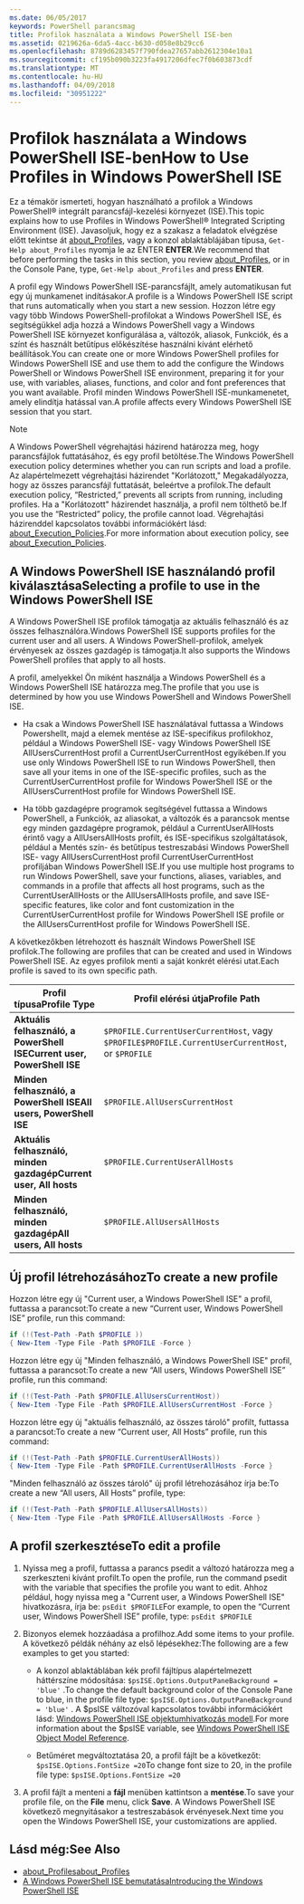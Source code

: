 ```yaml
---
ms.date: 06/05/2017
keywords: PowerShell parancsmag
title: Profilok használata a Windows PowerShell ISE-ben
ms.assetid: 0219626a-6da5-4acc-b630-d058e8b29cc6
ms.openlocfilehash: 8789d6283457f790fdea27657abb2612304e10a1
ms.sourcegitcommit: cf195b090b3223fa4917206dfec7f0b603873cdf
ms.translationtype: MT
ms.contentlocale: hu-HU
ms.lasthandoff: 04/09/2018
ms.locfileid: "30951222"
---
```

# <a name="how-to-use-profiles-in-windows-powershell-ise"></a><span data-ttu-id="a533d-103">Profilok használata a Windows PowerShell ISE-ben</span><span class="sxs-lookup"><span data-stu-id="a533d-103">How to Use Profiles in Windows PowerShell ISE</span></span>

<span data-ttu-id="a533d-104">Ez a témakör ismerteti, hogyan használható a profilok a Windows PowerShell® integrált parancsfájl-kezelési környezet (ISE).</span><span class="sxs-lookup"><span data-stu-id="a533d-104">This topic explains how to use Profiles in Windows PowerShell® Integrated Scripting Environment (ISE).</span></span> <span data-ttu-id="a533d-105">Javasoljuk, hogy ez a szakasz a feladatok elvégzése előtt tekintse át [about_Profiles](/powershell/module/microsoft.powershell.core/about/about_profiles), vagy a konzol ablaktáblájában típusa, `Get-Help about_Profiles` nyomja le az ENTER **ENTER**.</span><span class="sxs-lookup"><span data-stu-id="a533d-105">We recommend that before performing the tasks in this section, you review [about_Profiles](/powershell/module/microsoft.powershell.core/about/about_profiles), or in the Console Pane, type, `Get-Help about_Profiles` and press **ENTER**.</span></span>

<span data-ttu-id="a533d-106">A profil egy Windows PowerShell ISE-parancsfájlt, amely automatikusan fut egy új munkamenet indításakor.</span><span class="sxs-lookup"><span data-stu-id="a533d-106">A profile is a Windows PowerShell ISE script that runs automatically when you start a new session.</span></span>  <span data-ttu-id="a533d-107">Hozzon létre egy vagy több Windows PowerShell-profilokat a Windows PowerShell ISE, és segítségükkel adja hozzá a Windows PowerShell vagy a Windows PowerShell ISE környezet konfigurálása a, változók, aliasok, Funkciók, és a színt és használt betűtípus előkészítése használni kívánt elérhető beállítások.</span><span class="sxs-lookup"><span data-stu-id="a533d-107">You can create one or more Windows PowerShell profiles for Windows PowerShell ISE and use them to add the configure the Windows PowerShell or Windows PowerShell ISE environment, preparing it for your use, with variables, aliases, functions, and color and font preferences that you want available.</span></span> <span data-ttu-id="a533d-108">Profil minden Windows PowerShell ISE-munkamenetet, amely elindítja hatással van.</span><span class="sxs-lookup"><span data-stu-id="a533d-108">A profile affects every Windows PowerShell ISE session that you start.</span></span>

> [!NOTE]
> <span data-ttu-id="a533d-109">A Windows PowerShell végrehajtási házirend határozza meg, hogy parancsfájlok futtatásához, és egy profil betöltése.</span><span class="sxs-lookup"><span data-stu-id="a533d-109">The Windows PowerShell execution policy determines whether you can run scripts and load a profile.</span></span> <span data-ttu-id="a533d-110">Az alapértelmezett végrehajtási házirendet "Korlátozott," Megakadályozza, hogy az összes parancsfájl futtatását, beleértve a profilok.</span><span class="sxs-lookup"><span data-stu-id="a533d-110">The default execution policy, “Restricted,” prevents all scripts from running, including profiles.</span></span> <span data-ttu-id="a533d-111">Ha a "Korlátozott" házirendet használja, a profil nem tölthető be.</span><span class="sxs-lookup"><span data-stu-id="a533d-111">If you use the “Restricted” policy, the profile cannot load.</span></span> <span data-ttu-id="a533d-112">Végrehajtási házirenddel kapcsolatos további információkért lásd: [about_Execution_Policies](/powershell/module/microsoft.powershell.core/about/about_execution_policies).</span><span class="sxs-lookup"><span data-stu-id="a533d-112">For more information about execution policy, see [about_Execution_Policies](/powershell/module/microsoft.powershell.core/about/about_execution_policies).</span></span>

## <a name="selecting-a-profile-to-use-in-the-windows-powershell-ise"></a><span data-ttu-id="a533d-113">A Windows PowerShell ISE használandó profil kiválasztása</span><span class="sxs-lookup"><span data-stu-id="a533d-113">Selecting a profile to use in the Windows PowerShell ISE</span></span>

<span data-ttu-id="a533d-114">A Windows PowerShell ISE profilok támogatja az aktuális felhasználó és az összes felhasználóra.</span><span class="sxs-lookup"><span data-stu-id="a533d-114">Windows PowerShell ISE supports profiles for the current user and all users.</span></span> <span data-ttu-id="a533d-115">A Windows PowerShell-profilok, amelyek érvényesek az összes gazdagép is támogatja.</span><span class="sxs-lookup"><span data-stu-id="a533d-115">It also supports the Windows PowerShell profiles that apply to all hosts.</span></span>

<span data-ttu-id="a533d-116">A profil, amelyekkel Ön miként használja a Windows PowerShell és a Windows PowerShell ISE határozza meg.</span><span class="sxs-lookup"><span data-stu-id="a533d-116">The profile that you use is determined by how you use Windows PowerShell and Windows PowerShell ISE.</span></span>

- <span data-ttu-id="a533d-117">Ha csak a Windows PowerShell ISE használatával futtassa a Windows Powershellt, majd a elemek mentése az ISE-specifikus profilokhoz, például a Windows PowerShell ISE- vagy Windows PowerShell ISE AllUsersCurrentHost profil a CurrentUserCurrentHost egyikében.</span><span class="sxs-lookup"><span data-stu-id="a533d-117">If you use only Windows PowerShell ISE to run Windows PowerShell, then save all your items in one of the ISE-specific profiles, such as the CurrentUserCurrentHost profile for Windows PowerShell ISE or the AllUsersCurrentHost profile for Windows PowerShell ISE.</span></span>

- <span data-ttu-id="a533d-118">Ha több gazdagépre programok segítségével futtassa a Windows PowerShell, a Funkciók, az aliasokat, a változók és a parancsok mentse egy minden gazdagépre programok, például a CurrentUserAllHosts érintő vagy a AllUsersAllHosts profilt, és ISE-specifikus szolgáltatások, például a Mentés szín- és betűtípus testreszabási Windows PowerShell ISE- vagy AllUsersCurrentHost profil CurrentUserCurrentHost profiljában Windows PowerShell ISE.</span><span class="sxs-lookup"><span data-stu-id="a533d-118">If you use multiple host programs to run Windows PowerShell, save your functions, aliases, variables, and commands in a profile that affects all host programs, such as the CurrentUserAllHosts or the AllUsersAllHosts profile, and save ISE-specific features, like color and font customization in the CurrentUserCurrentHost profile for Windows PowerShell ISE profile or the AllUsersCurrentHost profile for Windows PowerShell ISE.</span></span>

<span data-ttu-id="a533d-119">A következőkben létrehozott és használt Windows PowerShell ISE profilok.</span><span class="sxs-lookup"><span data-stu-id="a533d-119">The following are profiles that can be created and used in Windows PowerShell ISE.</span></span> <span data-ttu-id="a533d-120">Az egyes profilok menti a saját konkrét elérési utat.</span><span class="sxs-lookup"><span data-stu-id="a533d-120">Each profile is saved to its own specific path.</span></span>

| <span data-ttu-id="a533d-121">Profil típusa</span><span class="sxs-lookup"><span data-stu-id="a533d-121">Profile Type</span></span> | <span data-ttu-id="a533d-122">Profil elérési útja</span><span class="sxs-lookup"><span data-stu-id="a533d-122">Profile Path</span></span> |
| --- | --- |
| <span data-ttu-id="a533d-123">**Aktuális felhasználó, a PowerShell ISE**</span><span class="sxs-lookup"><span data-stu-id="a533d-123">**Current user, PowerShell ISE**</span></span>| <span data-ttu-id="a533d-124">`$PROFILE.CurrentUserCurrentHost`, vagy `$PROFILE`</span><span class="sxs-lookup"><span data-stu-id="a533d-124">`$PROFILE.CurrentUserCurrentHost`, or `$PROFILE`</span></span> |
| <span data-ttu-id="a533d-125">**Minden felhasználó, a PowerShell ISE**</span><span class="sxs-lookup"><span data-stu-id="a533d-125">**All users, PowerShell ISE**</span></span>| `$PROFILE.AllUsersCurrentHost` |
| <span data-ttu-id="a533d-126">**Aktuális felhasználó, minden gazdagép**</span><span class="sxs-lookup"><span data-stu-id="a533d-126">**Current user, All hosts**</span></span>| `$PROFILE.CurrentUserAllHosts` |
| <span data-ttu-id="a533d-127">**Minden felhasználó, minden gazdagép**</span><span class="sxs-lookup"><span data-stu-id="a533d-127">**All users, All hosts**</span></span> | `$PROFILE.AllUsersAllHosts` |

## <a name="to-create-a-new-profile"></a><span data-ttu-id="a533d-128">Új profil létrehozásához</span><span class="sxs-lookup"><span data-stu-id="a533d-128">To create a new profile</span></span>

<span data-ttu-id="a533d-129">Hozzon létre egy új "Current user, a Windows PowerShell ISE" a profil, futtassa a parancsot:</span><span class="sxs-lookup"><span data-stu-id="a533d-129">To create a new “Current user, Windows PowerShell ISE” profile, run this command:</span></span>

```powershell
if (!(Test-Path -Path $PROFILE ))
{ New-Item -Type File -Path $PROFILE -Force }
```

<span data-ttu-id="a533d-130">Hozzon létre egy új "Minden felhasználó, a Windows PowerShell ISE" profil, futtassa a parancsot:</span><span class="sxs-lookup"><span data-stu-id="a533d-130">To create a new “All users, Windows PowerShell ISE” profile, run this command:</span></span>

```powershell
if (!(Test-Path -Path $PROFILE.AllUsersCurrentHost))
{ New-Item -Type File -Path $PROFILE.AllUsersCurrentHost -Force }
```

<span data-ttu-id="a533d-131">Hozzon létre egy új "aktuális felhasználó, az összes tároló" profilt, futtassa a parancsot:</span><span class="sxs-lookup"><span data-stu-id="a533d-131">To create a new “Current user, All Hosts” profile, run this command:</span></span>

```powershell
if (!(Test-Path -Path $PROFILE.CurrentUserAllHosts))
{ New-Item -Type File -Path $PROFILE.CurrentUserAllHosts -Force }
```

<span data-ttu-id="a533d-132">"Minden felhasználó az összes tároló" új profil létrehozásához írja be:</span><span class="sxs-lookup"><span data-stu-id="a533d-132">To create a new “All users, All Hosts” profile, type:</span></span>

```powershell
if (!(Test-Path -Path $PROFILE.AllUsersAllHosts))
{ New-Item -Type File -Path $PROFILE.AllUsersAllHosts -Force }
```

## <a name="to-edit-a-profile"></a><span data-ttu-id="a533d-133">A profil szerkesztése</span><span class="sxs-lookup"><span data-stu-id="a533d-133">To edit a profile</span></span>

1. <span data-ttu-id="a533d-134">Nyissa meg a profil, futtassa a parancs psedit a változó határozza meg a szerkeszteni kívánt profilt.</span><span class="sxs-lookup"><span data-stu-id="a533d-134">To open the profile, run the command psedit with the variable that specifies the profile you want to edit.</span></span> <span data-ttu-id="a533d-135">Ahhoz például, hogy nyissa meg a "Current user, a Windows PowerShell ISE" hivatkozásra, írja be: `psEdit $PROFILE`</span><span class="sxs-lookup"><span data-stu-id="a533d-135">For example, to open the “Current user, Windows PowerShell ISE” profile, type: `psEdit $PROFILE`</span></span>

2. <span data-ttu-id="a533d-136">Bizonyos elemek hozzáadása a profilhoz.</span><span class="sxs-lookup"><span data-stu-id="a533d-136">Add some items to your profile.</span></span> <span data-ttu-id="a533d-137">A következő példák néhány az első lépésekhez:</span><span class="sxs-lookup"><span data-stu-id="a533d-137">The following are a few examples to get you started:</span></span>

   - <span data-ttu-id="a533d-138">A konzol ablaktáblában kék profil fájltípus alapértelmezett háttérszíne módosítása: `$psISE.Options.OutputPaneBackground = 'blue'` .</span><span class="sxs-lookup"><span data-stu-id="a533d-138">To change the default background color of the Console Pane to blue, in the profile file type: `$psISE.Options.OutputPaneBackground = 'blue'` .</span></span> <span data-ttu-id="a533d-139">A $psISE változóval kapcsolatos további információkért lásd: [Windows PowerShell ISE objektumhivatkozás modell](The-ISE-Object-Model-Hierarchy.md).</span><span class="sxs-lookup"><span data-stu-id="a533d-139">For more information about the $psISE variable, see [Windows PowerShell ISE Object Model Reference](The-ISE-Object-Model-Hierarchy.md).</span></span>

   - <span data-ttu-id="a533d-140">Betűméret megváltoztatása 20, a profil fájlt be a következőt: `$psISE.Options.FontSize =20`</span><span class="sxs-lookup"><span data-stu-id="a533d-140">To change font size to 20, in the profile file type: `$psISE.Options.FontSize =20`</span></span>

3. <span data-ttu-id="a533d-141">A profil fájlt a menteni a **fájl** menüben kattintson a **mentése**.</span><span class="sxs-lookup"><span data-stu-id="a533d-141">To save your profile file, on the **File** menu, click **Save**.</span></span> <span data-ttu-id="a533d-142">A Windows PowerShell ISE következő megnyitásakor a testreszabások érvényesek.</span><span class="sxs-lookup"><span data-stu-id="a533d-142">Next time you open the Windows PowerShell ISE, your customizations are applied.</span></span>

## <a name="see-also"></a><span data-ttu-id="a533d-143">Lásd még:</span><span class="sxs-lookup"><span data-stu-id="a533d-143">See Also</span></span>

- [<span data-ttu-id="a533d-144">about_Profiles</span><span class="sxs-lookup"><span data-stu-id="a533d-144">about_Profiles</span></span>](/powershell/module/microsoft.powershell.core/about/about_profiles)
- [<span data-ttu-id="a533d-145">A Windows PowerShell ISE bemutatása</span><span class="sxs-lookup"><span data-stu-id="a533d-145">Introducing the Windows PowerShell ISE</span></span>](Introducing-the-Windows-PowerShell-ISE.md)